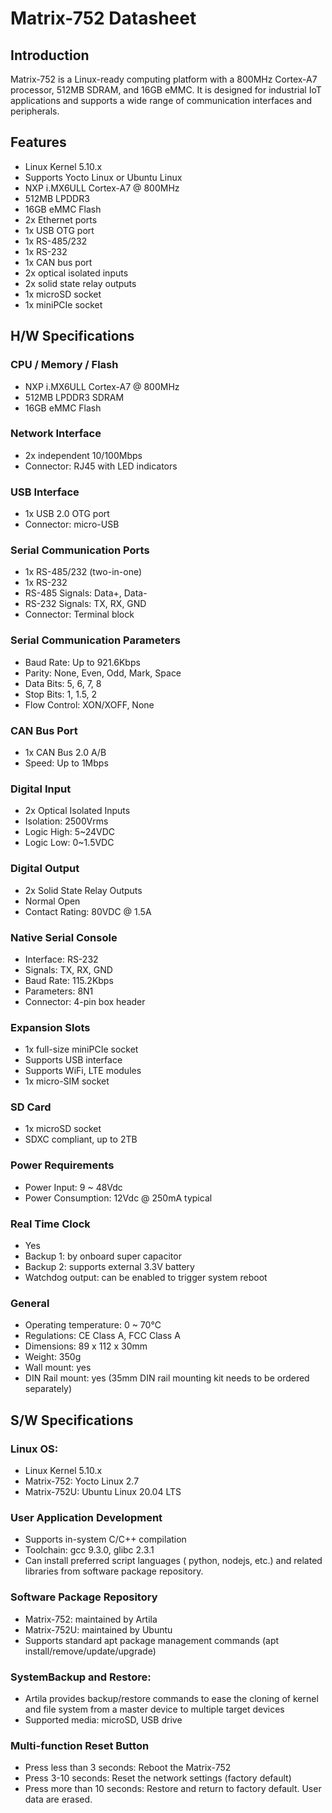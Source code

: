 # Matrix-752 Datasheet

## Introduction
Matrix-752 is a Linux-ready computing platform with a 800MHz Cortex-A7 processor, 512MB SDRAM, and 16GB eMMC. It is designed for industrial IoT applications and supports a wide range of communication interfaces and peripherals.

## Features
- Linux Kernel 5.10.x
- Supports Yocto Linux or Ubuntu Linux
- NXP i.MX6ULL Cortex-A7 @ 800MHz
- 512MB LPDDR3
- 16GB eMMC Flash
- 2x Ethernet ports
- 1x USB OTG port
- 1x RS-485/232
- 1x RS-232
- 1x CAN bus port
- 2x optical isolated inputs
- 2x solid state relay outputs
- 1x microSD socket
- 1x miniPCIe socket

## H/W Specifications
### CPU / Memory / Flash
- NXP i.MX6ULL Cortex-A7 @ 800MHz
- 512MB LPDDR3 SDRAM
- 16GB eMMC Flash

### Network Interface
- 2x independent 10/100Mbps
- Connector: RJ45 with LED indicators

### USB Interface
- 1x USB 2.0 OTG port
- Connector: micro-USB

### Serial Communication Ports
- 1x RS-485/232 (two-in-one)
- 1x RS-232
- RS-485 Signals: Data+, Data-
- RS-232 Signals: TX, RX, GND
- Connector: Terminal block

### Serial Communication Parameters
- Baud Rate: Up to 921.6Kbps
- Parity: None, Even, Odd, Mark, Space
- Data Bits: 5, 6, 7, 8
- Stop Bits: 1, 1.5, 2
- Flow Control: XON/XOFF, None

### CAN Bus Port
- 1x CAN Bus 2.0 A/B
- Speed: Up to 1Mbps

### Digital Input
- 2x Optical Isolated Inputs
- Isolation: 2500Vrms
- Logic High: 5~24VDC
- Logic Low: 0~1.5VDC

### Digital Output
- 2x Solid State Relay Outputs
- Normal Open
- Contact Rating: 80VDC @ 1.5A

### Native Serial Console
- Interface: RS-232
- Signals: TX, RX, GND
- Baud Rate: 115.2Kbps
- Parameters: 8N1
- Connector: 4-pin box header

### Expansion Slots
- 1x full-size miniPCIe socket
- Supports USB interface
- Supports WiFi, LTE modules
- 1x micro-SIM socket

### SD Card
- 1x microSD socket
- SDXC compliant, up to 2TB

### Power Requirements
- Power Input: 9 ~ 48Vdc 
- Power Consumption: 12Vdc @ 250mA typical

### Real Time Clock
- Yes
- Backup 1: by onboard super capacitor
- Backup 2: supports external 3.3V battery
- Watchdog output: can be enabled to trigger system reboot

### General
- Operating temperature: 0 ~ 70℃
- Regulations: CE Class A, FCC Class A
- Dimensions: 89 x 112 x 30mm
- Weight: 350g
- Wall mount: yes
- DIN Rail mount: yes (35mm DIN rail mounting kit needs to be ordered separately)

## S/W Specifications
### Linux OS:
- Linux Kernel 5.10.x
- Matrix-752: Yocto Linux 2.7
- Matrix-752U: Ubuntu Linux 20.04 LTS

### User Application Development
- Supports in-system C/C++ compilation
- Toolchain: gcc 9.3.0, glibc 2.3.1
- Can install preferred script languages ( python, nodejs, etc.) and related libraries from software package repository.

### Software Package Repository
- Matrix-752: maintained by Artila
- Matrix-752U: maintained by Ubuntu
- Supports standard apt package management commands (apt install/remove/update/upgrade)

### SystemBackup and Restore:
- Artila provides backup/restore commands to ease the cloning of kernel and file system from a master device to multiple target devices
- Supported media: microSD, USB drive

### Multi-function Reset Button
- Press less than 3 seconds: Reboot the Matrix-752
- Press 3-10 seconds: Reset the network settings (factory default)
- Press more than 10 seconds: Restore and return to factory default. User data are erased.
